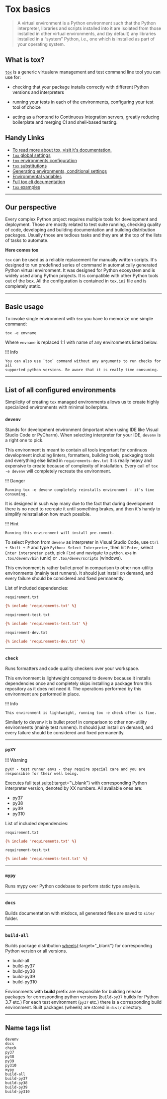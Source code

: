 # Tox basics

> A virtual environment is a Python environment such that the Python interpreter,
> libraries and scripts installed into it are isolated from those installed in other
> virtual environments, and (by default) any libraries installed in a “system” Python,
> i.e., one which is installed as part of your operating system.

## What is tox?

[`tox`](https://tox.wiki/en/latest/index.html) is a generic virtualenv
management and test command line tool you can use for:

-   checking that your package installs correctly with different Python versions
    and interpreters

-   running your tests in each of the environments, configuring your test tool of
    choice

-   acting as a frontend to Continuous Integration servers, greatly reducing
    boilerplate and merging CI and shell-based testing.

## Handy Links

-   [To read more about tox, visit it's documentation.](https://tox.wiki/en/latest/index.html)
-   [`tox` global settings](https://tox.wiki/en/latest/config.html#tox-global-settings)
-   [`tox` environments configuration](https://tox.wiki/en/latest/config.html#tox-environments)
-   [`tox` substitutions](https://tox.wiki/en/latest/config.html#substitutions)
-   [Generating environments, conditional settings](https://tox.wiki/en/latest/config.html#generating-environments-conditional-settings)
-   [Environmental variables](https://tox.wiki/en/latest/config.html#environment-variables)
-   [Full tox cli documentation](https://tox.wiki/en/latest/config.html#cli)
-   [`tox` examples](https://tox.wiki/en/latest/examples.html)

---

## Our perspective

Every complex Python project requires multiple tools for development and deployment.
Those are mostly related to test suite running, checking quality of code, developing and
building documentation and building distribution packages.
Usually those are tedious tasks and they are at the top of the lists of tasks to automate.

**Here comes tox**

`tox` can be used as a reliable replacement for manually written scripts.
It's designed to run predefined series of command in automatically
generated Python virtual environment. It was designed for Python ecosystem
and is widely used along Python projects. It is compatible with other
Python tools out of the box. All the configuration is contained in `tox.ini`
file and is completely static.

---

## Basic usage

To invoke single environment with `tox` you have to memorize one simple
command:

```shell
tox -e envname
```

Where `envname` is replaced 1:1 with name of any environments listed below.

!!! Info

    You can also use `tox` command without any arguments to run checks for all
    supported python versions. Be aware that it is really time consuming.

---

## List of all configured environments

Simplicity of creating `tox` managed environments allows us to create highly
specialized environments with minimal boilerplate.

### `devenv`

Stands for development environment (important when using IDE like Visual Studio
Code or PyCharm). When selecting interpreter for your IDE, `devenv` is a right
one to pick.

This environment is meant to contain all tools important for continuos
development including linters, formatters, building tools, packaging tools and
everything else listed in `requirements-dev.txt` It is really heavy and
expensive to create because of complexity of installation. Every call
of `tox -e devenv` will completely recreate the environment.

!!! Danger

    Running tox -e devenv completely reinstalls environment - it's time consuming.

It is designed in such way many due to the fact that during development
there is no need to recreate it until something brakes, and then it's
handy to simplify reinstallation how much possible.

!!! Hint

    Running this environment will install pre-commit.

To select Python from `devenv` as interpreter in Visual Studio Code, use
`Ctrl + Shift + P` and type `Python: Select Interpreter`, then hit `Enter`,
select `Enter interpreter path`, pick `Find` and navigate to `python.exe` in
`.tox/devenv/bin` (unix) or `.tox/devev/scripts` (windows).

This environment is rather bullet proof in comparison to other non-utility
environments (mainly test runners). It should just install on demand, and
every failure should be considered and fixed permanently.

List of included dependencies:

`requirement.txt`

```ini
{% include 'requirements.txt' %}
```

`requirement-test.txt`

```ini
{% include 'requirements-test.txt' %}
```

`requirement-dev.txt`

```ini
{% include 'requirements-dev.txt' %}
```

---

### `check`

Runs formatters and code quality checkers over your workspace.

This environment is lightweight compared to devenv because it installs
dependencies once and completely skips installing a package from this
repository as it does not need it. The operations performed by this
environment are performed in place.

!!! Info

    This environment is lightweight, running tox -e check often is fine.

Similarly to devenv it is bullet proof
in comparison to other non-utility environments (mainly test runners). It
should just install on demand, and every failure should be considered and
fixed permanently.

---

### `pyXY`

!!! Warning

    pyXY - test runner envs - they require special care and you are responsible for their well being.

Executes full
[test suite](https://en.wikipedia.org/wiki/Test_suite#:~:text=In%20software%20development%2C%20a%20test,some%20specified%20set%20of%20behaviours.){:target="\_blank"}
with corresponding Python interpreter version, denoted by XX numbers. All
available ones are:

-   py37
-   py38
-   py39
-   py310

List of included dependencies:

`requirement.txt`

```ini
{% include 'requirements.txt' %}
```

`requirement-test.txt`

```ini
{% include 'requirements-test.txt' %}
```

---

### `mypy`

Runs mypy over Python codebase to perform static type analysis.

---

### `docs`

Builds documentation with mkdocs, all generated files are saved to `site/`
folder.

---

### `build-all`

Builds package distribution
[wheels](https://realpython.com/python-wheels/#what-is-a-python-wheel){:target="\_blank"}
for corresponding Python version or all versions.

-   build-all
-   build-py37
-   build-py38
-   build-py39
-   build-py310

Environments with **build** prefix are responsible for building release
packages for corresponding python versions (`build-py37` builds for Python 3.7
etc.) For each test environment (`py37` etc.) there is a corresponding build
environment. Built packages (wheels) are stored in `dist/` directory.

---

## Name tags list

```
devenv
docs
check
py37
py38
py39
py310
mypy
build-all
build-py37
build-py38
build-py39
build-py310
```
